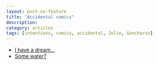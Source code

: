 ```yaml
---
layout: post-no-feature
title: "Accidental comics"
description: 
category: articles
tags: [intentions, comics, accidental, Julie, Goncharov]
---
```


- [I have a dream...](/sci-comics/int-stance.md)
- [Some water?](/sci-comics/int-water.md)

